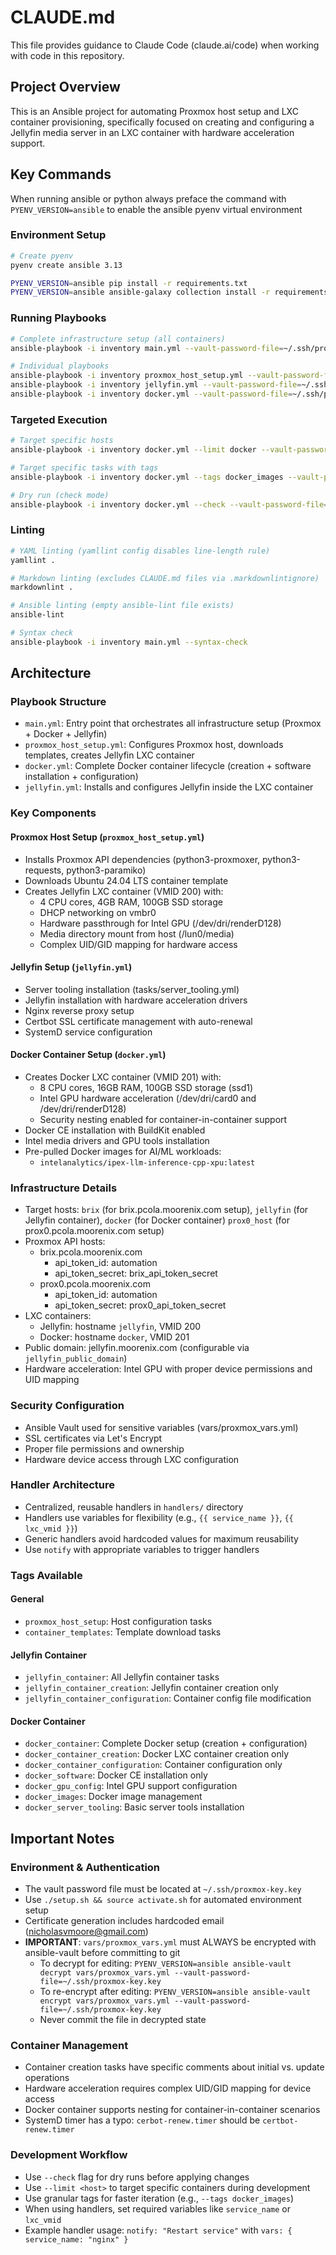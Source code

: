 # CLAUDE.md

This file provides guidance to Claude Code (claude.ai/code) when working with code in this repository.

## Project Overview

This is an Ansible project for automating Proxmox host setup and LXC container provisioning, specifically focused on creating and configuring a Jellyfin media server in an LXC container with hardware acceleration support.

## Key Commands

When running ansible or python always preface the command with `PYENV_VERSION=ansible` to enable the ansible pyenv virtual environment

### Environment Setup

```bash
# Create pyenv
pyenv create ansible 3.13

PYENV_VERSION=ansible pip install -r requirements.txt
PYENV_VERSION=ansible ansible-galaxy collection install -r requirements.yml
```

### Running Playbooks

```bash
# Complete infrastructure setup (all containers)
ansible-playbook -i inventory main.yml --vault-password-file=~/.ssh/proxmox-key.key

# Individual playbooks
ansible-playbook -i inventory proxmox_host_setup.yml --vault-password-file=~/.ssh/proxmox-key.key
ansible-playbook -i inventory jellyfin.yml --vault-password-file=~/.ssh/proxmox-key.key
ansible-playbook -i inventory docker.yml --vault-password-file=~/.ssh/proxmox-key.key
```

### Targeted Execution
```bash
# Target specific hosts
ansible-playbook -i inventory docker.yml --limit docker --vault-password-file=~/.ssh/proxmox-key.key

# Target specific tasks with tags
ansible-playbook -i inventory docker.yml --tags docker_images --vault-password-file=~/.ssh/proxmox-key.key

# Dry run (check mode)
ansible-playbook -i inventory docker.yml --check --vault-password-file=~/.ssh/proxmox-key.key
```

### Linting
```bash
# YAML linting (yamllint config disables line-length rule)
yamllint .

# Markdown linting (excludes CLAUDE.md files via .markdownlintignore)
markdownlint .

# Ansible linting (empty ansible-lint file exists)
ansible-lint

# Syntax check
ansible-playbook -i inventory main.yml --syntax-check
```

## Architecture

### Playbook Structure
- `main.yml`: Entry point that orchestrates all infrastructure setup (Proxmox + Docker + Jellyfin)
- `proxmox_host_setup.yml`: Configures Proxmox host, downloads templates, creates Jellyfin LXC container
- `docker.yml`: Complete Docker container lifecycle (creation + software installation + configuration)
- `jellyfin.yml`: Installs and configures Jellyfin inside the LXC container

### Key Components

#### Proxmox Host Setup (`proxmox_host_setup.yml`)
- Installs Proxmox API dependencies (python3-proxmoxer, python3-requests, python3-paramiko)
- Downloads Ubuntu 24.04 LTS container template
- Creates Jellyfin LXC container (VMID 200) with:
  - 4 CPU cores, 4GB RAM, 100GB SSD storage
  - DHCP networking on vmbr0
  - Hardware passthrough for Intel GPU (/dev/dri/renderD128)
  - Media directory mount from host (/lun0/media)
  - Complex UID/GID mapping for hardware access

#### Jellyfin Setup (`jellyfin.yml`)
- Server tooling installation (tasks/server_tooling.yml)
- Jellyfin installation with hardware acceleration drivers
- Nginx reverse proxy setup
- Certbot SSL certificate management with auto-renewal
- SystemD service configuration

#### Docker Container Setup (`docker.yml`)
- Creates Docker LXC container (VMID 201) with:
  - 8 CPU cores, 16GB RAM, 100GB SSD storage (ssd1)
  - Intel GPU hardware acceleration (/dev/dri/card0 and /dev/dri/renderD128)
  - Security nesting enabled for container-in-container support
- Docker CE installation with BuildKit enabled
- Intel media drivers and GPU tools installation
- Pre-pulled Docker images for AI/ML workloads:
  - `intelanalytics/ipex-llm-inference-cpp-xpu:latest`

### Infrastructure Details
- Target hosts: `brix` (for brix.pcola.moorenix.com setup), `jellyfin` (for Jellyfin container), `docker` (for Docker container) `prox0_host` (for prox0.pcola.moorenix.com setup)
- Proxmox API hosts:
  - brix.pcola.moorenix.com
    - api_token_id: automation
    - api_token_secret: brix_api_token_secret
  - prox0.pcola.moorenix.com
    - api_token_id: automation
    - api_token_secret: prox0_api_token_secret
- LXC containers:
  - Jellyfin: hostname `jellyfin`, VMID 200
  - Docker: hostname `docker`, VMID 201
- Public domain: jellyfin.moorenix.com (configurable via `jellyfin_public_domain`)
- Hardware acceleration: Intel GPU with proper device permissions and UID mapping

### Security Configuration
- Ansible Vault used for sensitive variables (vars/proxmox_vars.yml)
- SSL certificates via Let's Encrypt
- Proper file permissions and ownership
- Hardware device access through LXC configuration

### Handler Architecture
- Centralized, reusable handlers in `handlers/` directory
- Handlers use variables for flexibility (e.g., `{{ service_name }}`, `{{ lxc_vmid }}`)
- Generic handlers avoid hardcoded values for maximum reusability
- Use `notify` with appropriate variables to trigger handlers

### Tags Available

#### General
- `proxmox_host_setup`: Host configuration tasks
- `container_templates`: Template download tasks

#### Jellyfin Container
- `jellyfin_container`: All Jellyfin container tasks
- `jellyfin_container_creation`: Jellyfin container creation only
- `jellyfin_container_configuration`: Container config file modification

#### Docker Container
- `docker_container`: Complete Docker setup (creation + configuration)
- `docker_container_creation`: Docker LXC container creation only
- `docker_container_configuration`: Container configuration only
- `docker_software`: Docker CE installation only
- `docker_gpu_config`: Intel GPU support configuration
- `docker_images`: Docker image management
- `docker_server_tooling`: Basic server tools installation

## Important Notes

### Environment & Authentication
- The vault password file must be located at `~/.ssh/proxmox-key.key`
- Use `./setup.sh && source activate.sh` for automated environment setup
- Certificate generation includes hardcoded email (nicholasvmoore@gmail.com)
- **IMPORTANT**: `vars/proxmox_vars.yml` must ALWAYS be encrypted with ansible-vault before committing to git
  - To decrypt for editing: `PYENV_VERSION=ansible ansible-vault decrypt vars/proxmox_vars.yml --vault-password-file=~/.ssh/proxmox-key.key`
  - To re-encrypt after editing: `PYENV_VERSION=ansible ansible-vault encrypt vars/proxmox_vars.yml --vault-password-file=~/.ssh/proxmox-key.key`
  - Never commit the file in decrypted state

### Container Management
- Container creation tasks have specific comments about initial vs. update operations
- Hardware acceleration requires complex UID/GID mapping for device access
- Docker container supports nesting for container-in-container scenarios
- SystemD timer has a typo: `cerbot-renew.timer` should be `certbot-renew.timer`

### Development Workflow
- Use `--check` flag for dry runs before applying changes
- Use `--limit <host>` to target specific containers during development
- Use granular tags for faster iteration (e.g., `--tags docker_images`)
- When using handlers, set required variables like `service_name` or `lxc_vmid`
- Example handler usage: `notify: "Restart service"` with `vars: { service_name: "nginx" }`
